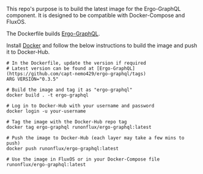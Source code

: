 This repo's purpose is to build the latest image for the Ergo-GraphQL component. It is designed to be compatible with Docker-Compose and FluxOS.

The Dockerfile builds [Ergo-GraphQL](https://github.com/capt-nemo429/ergo-graphql).

Install [Docker](https://docs.docker.com/engine/install/) and follow the below instructions to build the image and push it to Docker-Hub.

```
# In the Dockerfile, update the version if required
# Latest version can be found at [Ergo-GraphQL](https://github.com/capt-nemo429/ergo-graphql/tags)
ARG VERSION="0.3.5"

# Build the image and tag it as "ergo-graphql"
docker build . -t ergo-graphql

# Log in to Docker-Hub with your username and password
docker login -u your-username

# Tag the image with the Docker-Hub repo tag
docker tag ergo-graphql runonflux/ergo-graphql:latest

# Push the image to Docker-Hub (each layer may take a few mins to push)
docker push runonflux/ergo-graphql:latest

# Use the image in FluxOS or in your Docker-Compose file
runonflux/ergo-graphql:latest
```
